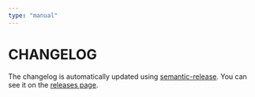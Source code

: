 ```yaml
---
type: "manual"
---
```


# CHANGELOG

The changelog is automatically updated using
[semantic-release](https://github.com/semantic-release/semantic-release). You
can see it on the [releases page](../../releases).
